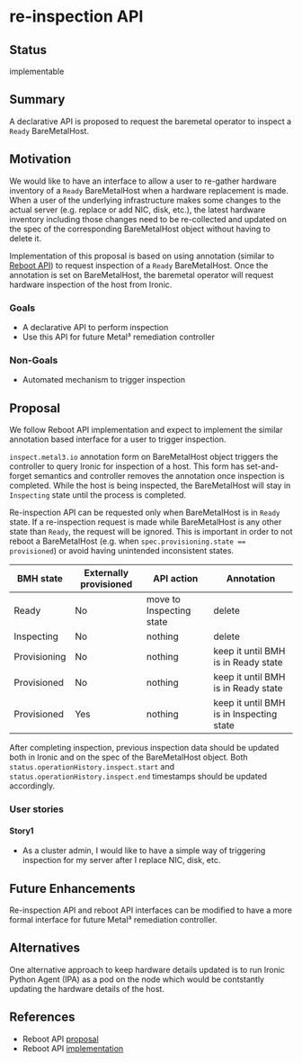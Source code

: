 # re-inspection API

## Status

implementable

## Summary

A declarative API is proposed to request the baremetal operator to
inspect a `Ready` BareMetalHost.

## Motivation

We would like to have an interface to allow a user to re-gather hardware
inventory of a `Ready` BareMetalHost when a hardware replacement is made.
When a user of the underlying infrastructure makes some changes to the actual
server (e.g. replace or add NIC, disk, etc.), the latest hardware inventory
including those changes need to be re-collected and updated on the spec of the
corresponding BareMetalHost object without having to delete it.

Implementation of this proposal is based on using annotation (similar to
[Reboot API](https://github.com/metal3-io/metal3-docs/blob/master/design/reboot-interface.md))
to request inspection of a `Ready` BareMetalHost.
Once the annotation is set on BareMetalHost, the baremetal operator will
request hardware inspection of the host from Ironic.

### Goals

- A declarative API to perform inspection
- Use this API for future Metal³ remediation controller

### Non-Goals

- Automated mechanism to trigger inspection

## Proposal

We follow Reboot API implementation and expect to implement the similar
annotation based interface for a user to trigger inspection.

`inspect.metal3.io` annotation form on BareMetalHost object
triggers the controller to query Ironic for inspection of a host. This form
has set-and-forget semantics and controller removes the annotation once
inspection is completed.
While the host is being inspected, the BareMetalHost will stay in
`Inspecting` state until the process is completed.

Re-inspection API can be requested only when BareMetalHost is in `Ready`
state. If a re-inspection request is made while BareMetalHost is any other
state than `Ready`, the request will be ignored. This is important in order to
not reboot a BareMetalHost (e.g. when `spec.provisioning.state == provisioned`)
or avoid having unintended inconsistent states.

|BMH state|Externally provisioned|API action|Annotation|
|---|---|---|---|
|Ready|No|move to Inspecting state|delete|
|Inspecting|No|nothing|delete|
|Provisioning|No|nothing|keep it until BMH is in Ready state|
|Provisioned|No|nothing|keep it until BMH is in Ready state|
|Provisioned|Yes|nothing|keep it until BMH is in Inspecting state|

After completing inspection, previous inspection data should be updated
both in Ironic and on the spec of the BareMetalHost object. Both
`status.operationHistory.inspect.start` and
`status.operationHistory.inspect.end` timestamps should be updated accordingly.

### User stories

#### Story1

- As a cluster admin, I would like to have a simple way of triggering
  inspection for my server after I replace NIC, disk, etc.

## Future Enhancements

Re-inspection API and reboot API interfaces can be modified to have a
more formal interface for future Metal³ remediation controller.

## Alternatives

One alternative approach to keep hardware details updated is to run Ironic
Python Agent (IPA) as a pod on the node which would be contstantly updating the
hardware details of the host.

## References

- Reboot API [proposal](https://github.com/metal3-io/metal3-docs/blob/master/design/reboot-interface.md)
- Reboot API [implementation](https://github.com/metal3-io/baremetal-operator/pull/424)
